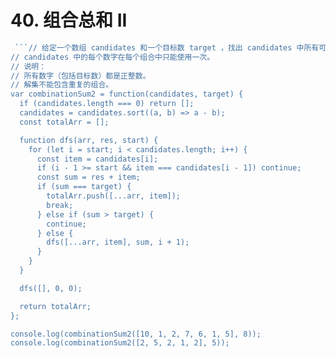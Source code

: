 # 40. 组合总和 II

```js
 ```// 给定一个数组 candidates 和一个目标数 target ，找出 candidates 中所有可以使数字和为 target 的组合。
// candidates 中的每个数字在每个组合中只能使用一次。
// 说明：
// 所有数字（包括目标数）都是正整数。
// 解集不能包含重复的组合。
var combinationSum2 = function(candidates, target) {
  if (candidates.length === 0) return [];
  candidates = candidates.sort((a, b) => a - b);
  const totalArr = [];

  function dfs(arr, res, start) {
    for (let i = start; i < candidates.length; i++) {
      const item = candidates[i];
      if (i - 1 >= start && item === candidates[i - 1]) continue;
      const sum = res + item;
      if (sum === target) {
        totalArr.push([...arr, item]);
        break;
      } else if (sum > target) {
        continue;
      } else {
        dfs([...arr, item], sum, i + 1);
      }
    }
  }

  dfs([], 0, 0);

  return totalArr;
};

console.log(combinationSum2([10, 1, 2, 7, 6, 1, 5], 8));
console.log(combinationSum2([2, 5, 2, 1, 2], 5));
